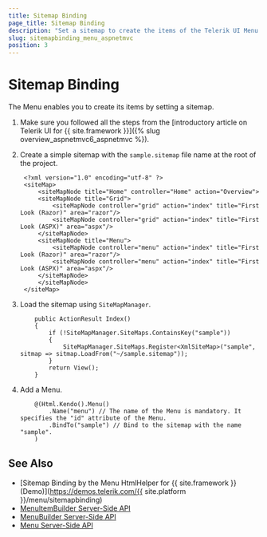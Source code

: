 ```yaml
---
title: Sitemap Binding
page_title: Sitemap Binding
description: "Set a sitemap to create the items of the Telerik UI Menu component for {{ site.framework }}."
slug: sitemapbinding_menu_aspnetmvc
position: 3
---
```


# Sitemap Binding

The Menu enables you to create its items by setting a sitemap.

1. Make sure you followed all the steps from the [introductory article on Telerik UI for {{ site.framework }}]({% slug overview_aspnetmvc6_aspnetmvc %}).
1. Create a simple sitemap with the `sample.sitemap` file name at the root of the project.

        <?xml version="1.0" encoding="utf-8" ?>
        <siteMap>
            <siteMapNode title="Home" controller="Home" action="Overview">
            <siteMapNode title="Grid">
                <siteMapNode controller="grid" action="index" title="First Look (Razor)" area="razor"/>
                <siteMapNode controller="grid" action="index" title="First Look (ASPX)" area="aspx"/>
            </siteMapNode>
            <siteMapNode title="Menu">
                <siteMapNode controller="menu" action="index" title="First Look (Razor)" area="razor"/>
                <siteMapNode controller="menu" action="index" title="First Look (ASPX)" area="aspx"/>
            </siteMapNode>
            </siteMapNode>
        </siteMap>

1. Load the sitemap using `SiteMapManager`.

    ```Razor
        public ActionResult Index()
        {
            if (!SiteMapManager.SiteMaps.ContainsKey("sample"))
            {
                SiteMapManager.SiteMaps.Register<XmlSiteMap>("sample", sitmap => sitmap.LoadFrom("~/sample.sitemap"));
            }
            return View();
        }
    ```

1. Add a Menu.

    ```HtmlHelper
        @(Html.Kendo().Menu()
            .Name("menu") // The name of the Menu is mandatory. It specifies the "id" attribute of the Menu.
            .BindTo("sample") // Bind to the sitemap with the name "sample".
        )
    ```

## See Also

* [Sitemap Binding by the Menu HtmlHelper for {{ site.framework }} (Demo)](https://demos.telerik.com/{{ site.platform }}/menu/sitemapbinding)
* [MenuItemBuilder Server-Side API](/api/kendo.mvc.ui.fluent/menuitembuilder)
* [MenuBuilder Server-Side API](/api/kendo.mvc.ui.fluent/menubuilder)
* [Menu Server-Side API](/api/menu)
